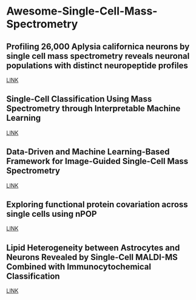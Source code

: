 # Awesome-Single-Cell-Mass-Spectrometry
## Profiling 26,000 Aplysia californica neurons by single cell mass spectrometry reveals neuronal populations with distinct neuropeptide profiles
[LINK](https://www.jbc.org/article/S0021-9258(22)00696-2/fulltext)
## Single-Cell Classification Using Mass Spectrometry through Interpretable Machine Learning
[LINK](https://pubs.acs.org/doi/10.1021/acs.analchem.0c01660)
## Data-Driven and Machine Learning-Based Framework for Image-Guided Single-Cell Mass Spectrometry
[LINK](https://pubs.acs.org/doi/10.1021/acs.jproteome.2c00714)
## Exploring functional protein covariation across single cells using nPOP
[LINK](https://scp.slavovlab.net/Leduc_et_al_2022)
## Lipid Heterogeneity between Astrocytes and Neurons Revealed by Single-Cell MALDI-MS Combined with Immunocytochemical Classification
[LINK](https://onlinelibrary.wiley.com/doi/10.1002/anie.201812892)

